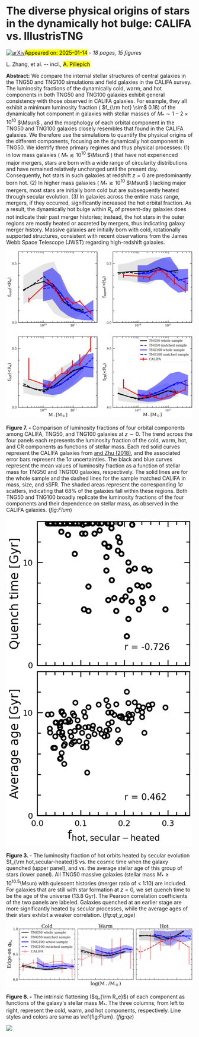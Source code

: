 <div class="macros" style="visibility:hidden;">
$\newcommand{\ensuremath}{}$
$\newcommand{\xspace}{}$
$\newcommand{\object}[1]{\texttt{#1}}$
$\newcommand{\farcs}{{.}''}$
$\newcommand{\farcm}{{.}'}$
$\newcommand{\arcsec}{''}$
$\newcommand{\arcmin}{'}$
$\newcommand{\ion}[2]{#1#2}$
$\newcommand{\textsc}[1]{\textrm{#1}}$
$\newcommand{\hl}[1]{\textrm{#1}}$
$\newcommand{\footnote}[1]{}$
$\newcommand{\LZ}[1]{{\color{red} #1}}$
$\newcommand{\revision}[1]{{\color{black} #1}}$
$\newcommand{\ap}[1]{{\color{cyan} #1}}$
$\newcommand{\kms}{km s^{-1}}$
$\newcommand{\dgr}{^\circ}$
$\newcommand{\kmsM}{km s^{-1} Mpc^{-1}}$
$\newcommand{\Msun}{M_\odot}$
$\newcommand{\Msunpcsq}{M_\odot pc^{-2}}$
$\newcommand{\Msunpccube}{M_\odot pc^{-3}}$
$\newcommand{\Lsun}{L_\odot}$
$\newcommand{\Lsunpcsq}{L_\odot pc^{-2}}$
$\newcommand{\Lsunpccube}{L_\odot pc^{-3}}$
$\newcommand{\MLsun}{M_\odot/L_\odot}$
$\newcommand{\magarcsq}{\mathrm{mag arcsec^{-2}}}$</div>



<div id="title">

# The diverse physical origins of stars in the dynamically hot bulge: CALIFA vs. IllustrisTNG

</div>
<div id="comments">

[![arXiv](https://img.shields.io/badge/arXiv-2501.07151-b31b1b.svg)](https://arxiv.org/abs/2501.07151)<mark>Appeared on: 2025-01-14</mark> -  _18 pages, 15 figures_

</div>
<div id="authors">

L. Zhang, et al. -- incl., <mark>A. Pillepich</mark>

</div>
<div id="abstract">

**Abstract:** We compare the internal stellar structures of central galaxies in the TNG50 and TNG100 simulations and field galaxies in the CALIFA survey. The luminosity fractions of the dynamically cold, warm, and hot components in both TNG50 and TNG100 galaxies exhibit general consistency with those observed in CALIFA galaxies. For example, they all exhibit a minimum luminosity fraction ( $f_{\rm hot} \sim$ 0.18) of the dynamically hot component in galaxies with stellar masses of $M_*\sim 1-2 \times 10^{10}$ $\Msun$ , and the morphology of each orbital component in the TNG50 and TNG100 galaxies closely resembles that found in the CALIFA galaxies. We therefore use the simulations to quantify the physical origins of the different components, focusing on the dynamically hot component in TNG50. We identify three primary regimes and thus physical processes: (1) in low mass galaxies ( $M_*\lesssim 10^{10}$ $\Msun$ ) that have not experienced major mergers, stars are born with a wide range of circularity distributions and have remained relatively unchanged until the present day. Consequently, hot stars in such galaxies at redshift $z = 0$ are predominantly born hot. (2) In higher mass galaxies ( $M_*\gtrsim 10^{10}$ $\Msun$ ) lacking major mergers, most stars are initially born cold but are subsequently heated through secular evolution. (3) In galaxies across the entire mass range, mergers, if they occurred, significantly increased the hot orbital fraction. As a result, the dynamically hot bulge within $R_e$ of present-day galaxies does not indicate their past merger histories; instead, the hot stars in the outer regions are mostly heated or accreted by mergers, thus indicating galaxy merger history. Massive galaxies are initially born with cold, rotationally supported structures, consistent with recent observations from the James Webb Space Telescope (JWST) regarding high-redshift galaxies.

</div>

<div id="div_fig1">

<img src="tmp_2501.07151/./figures/Flum.png" alt="Fig7" width="100%"/>

**Figure 7. -** Comparison of luminosity fractions of four orbital components among CALIFA, TNG50, and TNG100 galaxies at $z\sim 0$. The trend across the four panels each represents the luminosity fraction of the cold, warm, hot, and CR components as functions of stellar mass. Each red solid curves represent the CALIFA galaxies from [ and Zhu (2018)](), and the associated error bars represent the $1 \sigma$ uncertainties. The black and blue curves represent the mean values of luminosity fraction as a function of stellar mass for TNG50 and TNG100 galaxies, respectively. The solid lines are for the whole sample and the dashed lines for the sample matched CALIFA in mass, size, and sSFR. The shaded areas represent the corresponding 1$\sigma$ scatters, indicating that $68\%$ of the galaxies fall within these regions. Both TNG50 and TNG100 broadly replicate the luminosity fractions of the four components and their dependence on stellar mass, as observed in the CALIFA galaxies. (*fig:Flum*)

</div>
<div id="div_fig2">

<img src="tmp_2501.07151/./figures/qt_y_age.png" alt="Fig3" width="100%"/>

**Figure 3. -** The luminosity fraction of hot orbits heated by secular evolution $f_{\rm hot,secular-heated}$ vs. the cosmic time when the galaxy quenched (upper panel), and vs. the average stellar age of this group of stars (lower panel). All TNG50 massive galaxies (stellar mass $M_*\ge 10^{10.5}$\Msun) with quiescent histories (merger ratio of < 1:10) are included. For galaxies that are still with star formation at $z=0$, we set quench time to be the age of the universe (13.8 Gyr). The Pearson correlation coefficients of the two panels are labeled. Galaxies quenched at an earlier stage are more significantly heated by secular processes, while the average ages of their stars exhibit a weaker correlation. (*fig:qt_y_age*)

</div>
<div id="div_fig3">

<img src="tmp_2501.07151/./figures/qe.png" alt="Fig8" width="100%"/>

**Figure 8. -** The intrinsic flattening ($q_{\rm R_e}$) of each component as functions of the galaxy's stellar mass $M_*$. The three columns, from left to right, represent the cold, warm, and hot components, respectively. Line styles and colors are same as \ref{fig:Flum}. (*fig:qe*)

</div><div id="qrcode"><img src=https://api.qrserver.com/v1/create-qr-code/?size=100x100&data="https://arxiv.org/abs/2501.07151"></div>